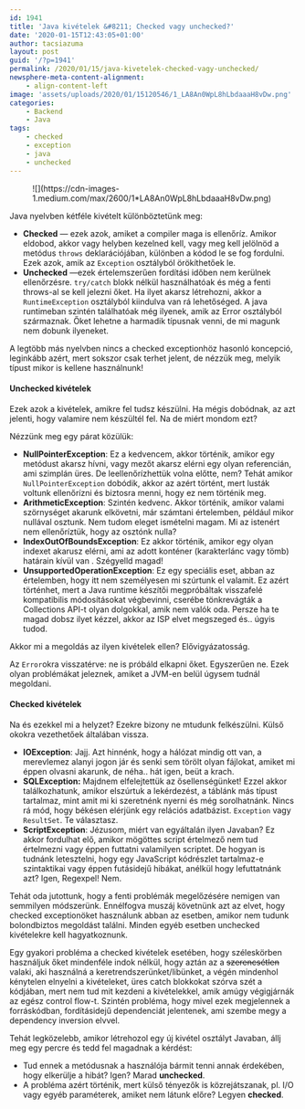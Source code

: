 ```yaml
---
id: 1941
title: 'Java kivételek &#8211; Checked vagy unchecked?'
date: '2020-01-15T12:43:05+01:00'
author: tacsiazuma
layout: post
guid: '/?p=1941'
permalink: /2020/01/15/java-kivetelek-checked-vagy-unchecked/
newsphere-meta-content-alignment:
    - align-content-left
image: 'assets/uploads/2020/01/15120546/1_LA8An0WpL8hLbdaaaH8vDw.png'
categories:
    - Backend
    - Java
tags:
    - checked
    - exception
    - java
    - unchecked
---
```


<figure class="wp-block-image">![](https://cdn-images-1.medium.com/max/2600/1*LA8An0WpL8hLbdaaaH8vDw.png)</figure>Java nyelvben kétféle kivételt különböztetünk meg:

- **Checked** — ezek azok, amiket a compiler maga is ellenőríz. Amikor eldobod, akkor vagy helyben kezelned kell, vagy meg kell jelölnöd a metódus `throws` deklarációjában, különben a kódod le se fog fordulni. Ezek azok, amik az `Exception` osztályból örökíthetőek le.
- **Unchecked** —ezek értelemszerűen fordítási időben nem kerülnek ellenőrzésre. `try/catch` blokk nélkül használhatóak és még a fenti throws-al se kell jelezni őket. Ha ilyet akarsz létrehozni, akkor a `RuntimeException` osztályból kiindulva van rá lehetőséged. A java runtimeban szintén találhatóak még ilyenek, amik az Error osztályból származnak. Őket lehetne a harmadik típusnak venni, de mi magunk nem dobunk ilyeneket.

A legtöbb más nyelvben nincs a checked exceptionhöz hasonló koncepció, leginkább azért, mert sokszor csak terhet jelent, de nézzük meg, melyik típust mikor is kellene használnunk!

#### Unchecked kivételek

Ezek azok a kivételek, amikre fel tudsz készülni. Ha mégis dobódnak, az azt jelenti, hogy valamire nem készültél fel. Na de miért mondom ezt?

Nézzünk meg egy párat közülük:

- **NullPointerException**: Ez a kedvencem, akkor történik, amikor egy metódust akarsz hívni, vagy mezőt akarsz elérni egy olyan referencián, ami szimplán üres. De leellenőrízhettük volna előtte, nem? Tehát amikor `NullPointerException` dobódik, akkor az azért történt, mert lusták voltunk ellenőrízni és biztosra menni, hogy ez nem történik meg.
- **ArithmeticException**: Szintén kedvenc. Akkor történik, amikor valami szörnységet akarunk elkövetni, már számtani értelemben, például mikor nullával osztunk. Nem tudom eleget ismételni magam. Mi az istenért nem ellenőríztük, hogy az osztónk nulla?
- **IndexOutOfBoundsException**: Ez akkor történik, amikor egy olyan indexet akarusz elérni, ami az adott konténer (karakterlánc vagy tömb) határain kívül van . Szégyelld magad!
- **UnsupportedOperationException**: Ez egy speciális eset, abban az értelemben, hogy itt nem személyesen mi szúrtunk el valamit. Ez azért történhet, mert a Java runtime készítői megpróbáltak visszafelé kompatibilis módosításokat végbevinni, cserébe tönkrevágták a Collections API-t olyan dolgokkal, amik nem valók oda. Persze ha te magad dobsz ilyet kézzel, akkor az ISP elvet megszeged és.. úgyis tudod.

Akkor mi a megoldás az ilyen kivételek ellen? Elővigyázatosság.

Az `Error`okra visszatérve: ne is próbáld elkapni őket. Egyszerűen ne. Ezek olyan problémákat jeleznek, amiket a JVM-en belül úgysem tudnál megoldani.

#### Checked kivételek

Na és ezekkel mi a helyzet? Ezekre bizony ne mtudunk felkészülni. Külső okokra vezethetőek általában vissza.

- **IOException**: Jajj. Azt hinnénk, hogy a hálózat mindig ott van, a merevlemez alanyi jogon jár és senki sem törölt olyan fájlokat, amiket mi éppen olvasni akarunk, de néha.. hát igen, beüt a krach.
- **SQLException:** Majdnem elfelejtettük az ősellenségünket! Ezzel akkor találkozhatunk, amikor elszúrtuk a lekérdezést, a táblánk más típust tartalmaz, mint amit mi ki szeretnénk nyerni és még sorolhatnánk. Nincs rá mód, hogy békésen elérjünk egy relációs adatbázist. `Exception` vagy `ResultSet`. Te választasz.
- **ScriptException**: Jézusom, miért van egyáltalán ilyen Javaban? Ez akkor fordulhat elő, amikor mögöttes script értelmező nem tud értelmezni vagy éppen futtatni valamilyen scriptet. De hogyan is tudnánk letesztelni, hogy egy JavaScript kódrészlet tartalmaz-e szintaktikai vagy éppen futásidejű hibákat, anélkül hogy lefuttatnánk azt? Igen, Regexpel! Nem.

Tehát oda jutottunk, hogy a fenti problémák megelőzésére nemigen van semmilyen módszerünk. Ennélfogva muszáj követnünk azt az elvet, hogy checked exceptionöket használunk abban az esetben, amikor nem tudunk bolondbiztos megoldást találni. Minden egyéb esetben unchecked kivételekre kell hagyatkoznunk.

Egy gyakori probléma a checked kivételek esetében, hogy széleskörben használjuk őket mindenféle indok nélkül, hogy aztán az a <s>szerencsétlen</s> valaki, aki használná a keretrendszerünket/libünket, a végén mindenhol kénytelen elnyelni a kivételeket, üres catch blokkokat szórva szét a kódjában, mert nem tud mit kezdeni a kivételekkel, amik amúgy végigjárnák az egész control flow-t. Szintén probléma, hogy mivel ezek megjelennek a forráskódban, fordításidejű dependenciát jelentenek, ami szembe megy a dependency inversion elvvel.

Tehát legközelebb, amikor létrehozol egy új kivétel osztályt Javaban, állj meg egy percre és tedd fel magadnak a kérdést:

- Tud ennek a metódusnak a használója bármit tenni annak érdekében, hogy elkerülje a hibát? Igen? Marad **unchecked**.
- A probléma azért történik, mert külső tényezők is közrejátszanak, pl. I/O vagy egyéb paraméterek, amiket nem látunk előre? Legyen **checked**.